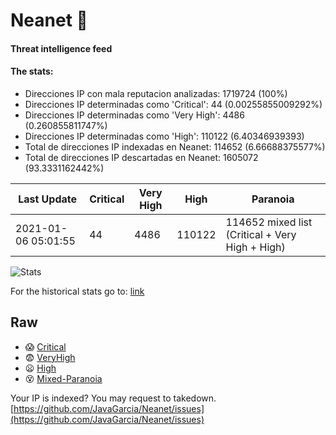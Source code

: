 # Neanet :hocho:
#### Threat intelligence feed
#### The stats:

- Direcciones IP con mala reputacion analizadas: 1719724 (100%)
- Direcciones IP determinadas como 'Critical':  44 (0.00255855009292%)
- Direcciones IP determinadas como 'Very High':  4486 (0.260855811747%)
- Direcciones IP determinadas como 'High':  110122 (6.40346939393)
- Total de direcciones IP indexadas en Neanet:  114652 (6.66688375577%)
- Total de direcciones IP descartadas en Neanet:  1605072 (93.3331162442%)

| Last Update | Critical | Very High | High | Paranoia |
| --- | --- | --- | --- | --- |
| 2021-01-06 05:01:55 | 44 | 4486 | 110122 | 114652 mixed list (Critical + Very High + High)|

![Stats](https://docs.google.com/spreadsheets/d/e/2PACX-1vSnaNMIXVabIpDJjufMlzH7poXnshF3mgd8Is1g9ytUEzVsP5my4Trn8f-xkoLLQ38xpL3HtmUexLo6/pubchart?oid=501124687&format=image)

For the historical stats go to: [link](/stats.csv)
## Raw
- :scream: [Critical](https://raw.githubusercontent.com/JavaGarcia/Neanet/master/blacklists/neanet_critical.txt)
- :fearful: [VeryHigh](https://raw.githubusercontent.com/JavaGarcia/Neanet/master/blacklists/neanet_veryHigh.txtt)
- :frowning: [High](https://raw.githubusercontent.com/JavaGarcia/Neanet/master/blacklists/neanet_high.txt)
- :dizzy_face: [Mixed-Paranoia](https://raw.githubusercontent.com/JavaGarcia/Neanet/master/blacklists/neanet_all.txt)


Your IP is indexed? You may request to takedown. [https://github.com/JavaGarcia/Neanet/issues](https://github.com/JavaGarcia/Neanet/issues)



























































































































































































































































































































































































































































































































































































































































































































































































































































































































































































































































































































































































































































































































































































































































































































































































































































































































































































































































































































































































































































































































































































































































































































































































































































































































































































































































































































































































































































































































































































































































































































































































































































































































































































































